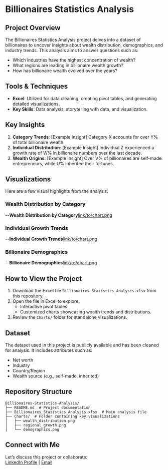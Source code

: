 # Billionaires Statistics Analysis

## Project Overview
The Billionaires Statistics Analysis project delves into a dataset of billionaires to uncover insights about wealth distribution, demographics, and industry trends. This analysis aims to answer questions such as:
- Which industries have the highest concentration of wealth?
- What regions are leading in billionaire wealth growth?
- How has billionaire wealth evolved over the years?

## Tools & Techniques
- **Excel**: Utilized for data cleaning, creating pivot tables, and generating detailed visualizations.
- **Key Skills**: Data analysis, storytelling with data, and visualization.

## Key Insights
1. **Category Trends**: [Example Insight] Category X accounts for over Y% of total billionaire wealth.
2. **Individual Distribution**: [Example Insight] Individual Z experienced a growth rate of W% in billionaire numbers over the last decade.
3. **Wealth Origins**: [Example Insight] Over V% of billionaires are self-made entrepreneurs, while U% inherited their fortunes.

## Visualizations
Here are a few visual highlights from the analysis:

### Wealth Distribution by Category
--**Wealth Distribution by Category**[link/to/chart.png](https://github.com/user-attachments/assets/e326edd8-5766-40f8-9d31-a5c204016f48)



### Individual Growth Trends
--**Individual Growth Trends**[link/to/chart.png](https://github.com/user-attachments/assets/6ad446d3-e48d-48b5-952c-ec2b006da6a7)


### Billionaire Demographics
--**Billionaire Demographics**[link/to/chart.png](https://github.com/user-attachments/assets/0d632f2d-80c1-486e-8503-9022c811ebe9)


## How to View the Project
1. Download the Excel file `Billionaires_Statistics_Analysis.xlsx` from this repository.
2. Open the file in Excel to explore:
   - Interactive pivot tables.
   - Customized charts showcasing wealth trends and distributions.
3. Review the `Charts/` folder for standalone visualizations.

## Dataset
The dataset used in this project is publicly available and has been cleaned for analysis. It includes attributes such as:
- Net worth
- Industry
- Country/Region
- Wealth source (e.g., self-made, inherited)

## Repository Structure
```plaintext
Billionaires-Statistics-Analysis/
├── README.md  # Project documentation
├── Billionaires_Statistics_Analysis.xlsx  # Main analysis file
├── Charts/  # Folder containing key visualizations
│   ├── wealth_distribution.png
│   ├── regional_growth.png
│   └── demographics.png
```
 

     
## Connect with Me  
Let’s discuss this project or collaborate:  
[LinkedIn Profile](www.linkedin.com/in/gabriel-makinde-25912926b) | [Email](Makiga63@gmail.com)

